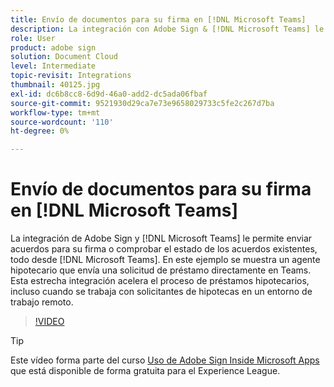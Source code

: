 ```yaml
---
title: Envío de documentos para su firma en [!DNL Microsoft Teams]
description: La integración con Adobe Sign & [!DNL Microsoft Teams] le permite enviar acuerdos para su firma o comprobar el estado de los acuerdos existentes, todo desde  [!DNL Microsoft Teams]
role: User
product: adobe sign
solution: Document Cloud
level: Intermediate
topic-revisit: Integrations
thumbnail: 40125.jpg
exl-id: dc6b8cc8-6d9d-46a0-add2-dc5ada06fbaf
source-git-commit: 9521930d29ca7e73e9658029733c5fe2c267d7ba
workflow-type: tm+mt
source-wordcount: '110'
ht-degree: 0%

---
```


# Envío de documentos para su firma en [!DNL Microsoft Teams]

La integración de Adobe Sign y [!DNL Microsoft Teams] le permite enviar acuerdos para su firma o comprobar el estado de los acuerdos existentes, todo desde [!DNL Microsoft Teams]. En este ejemplo se muestra un agente hipotecario que envía una solicitud de préstamo directamente en Teams. Esta estrecha integración acelera el proceso de préstamos hipotecarios, incluso cuando se trabaja con solicitantes de hipotecas en un entorno de trabajo remoto.

>[!VIDEO](https://video.tv.adobe.com/v/40125?hidetitle=true)

>[!TIP]
>
>Este vídeo forma parte del curso [Uso de Adobe Sign Inside Microsoft Apps](https://experienceleague.adobe.com/?recommended=Sign-U-1-2020.2) que está disponible de forma gratuita para el Experience League.
